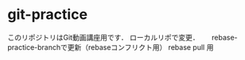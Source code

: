 # git-practice
このリポジトリはGit動画講座用です．
ローカルリポで変更．　　
rebase-practice-branchで更新（rebaseコンフリクト用）
rebase pull 用
